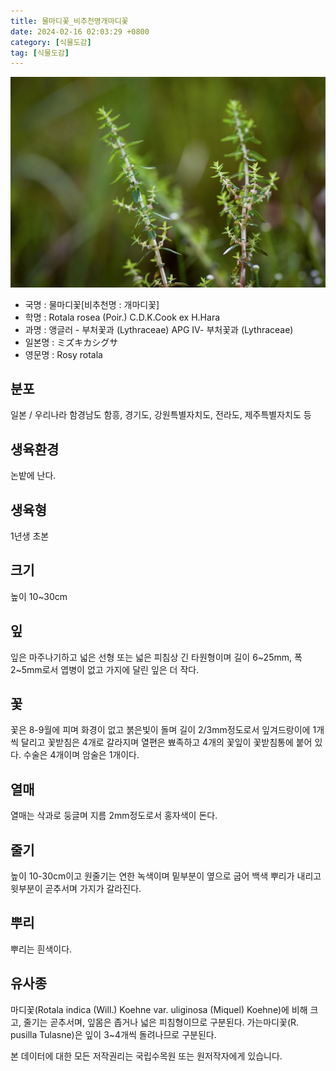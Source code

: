 ```yaml
---
title: 물마디꽃_비추천명개마디꽃
date: 2024-02-16 02:03:29 +0800
category: [식물도감]
tag: [식물도감]
---
```




![물마디꽃[비추천명 : 개마디꽃]](/assets/img/fileUpload/plants/basic/Lythraceae/Rotala/13789/1_th2.jpg)
- 국명 : 물마디꽃[비추천명 : 개마디꽃]
- 학명 : Rotala rosea (Poir.) C.D.K.Cook ex H.Hara
- 과명 : 앵글러 - 부처꽃과 (Lythraceae) APG Ⅳ- 부처꽃과 (Lythraceae)
- 일본명 : ミズキカシグサ
- 영문명 : Rosy rotala


## 분포
일본 / 우리나라 함경남도 함흥, 경기도, 강원특별자치도, 전라도, 제주특별자치도 등
## 생육환경
논밭에 난다.
## 생육형
1년생 초본
## 크기
높이 10~30cm
## 잎
잎은 마주나기하고 넓은 선형 또는 넓은 피침상 긴 타원형이며 길이 6~25mm, 폭 2~5mm로서 엽병이 없고 가지에 달린 잎은 더 작다.
## 꽃
꽃은 8-9월에 피며 화경이 없고 붉은빛이 돌며 길이 2/3mm정도로서 잎겨드랑이에 1개씩 달리고 꽃받침은 4개로 갈라지며 열편은 뾰족하고 4개의  꽃잎이 꽃받침통에 붙어 있다. 수술은 4개이며 암술은 1개이다.
## 열매
열매는 삭과로 둥글며 지름 2mm정도로서 홍자색이 돈다.
## 줄기
높이 10-30cm이고 원줄기는 연한 녹색이며 밑부분이 옆으로 굽어 백색 뿌리가 내리고 윗부분이 곧추서며 가지가 갈라진다.
## 뿌리
뿌리는 흰색이다.
## 유사종
마디꽃(Rotala indica (Will.) Koehne var. uliginosa (Miquel) Koehne)에 비해 크고, 줄기는 곧추서며, 잎몸은 좁거나 넓은 피침형이므로 구분된다. 가는마디꽃(R. pusilla Tulasne)은 잎이 3~4개씩 돌려나므로 구분된다.






본 데이터에 대한 모든 저작권리는 국립수목원 또는 원저작자에게 있습니다.
